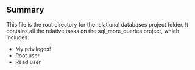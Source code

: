## Summary

This file is the root directory for the relational databases project folder. It contains all the relative tasks on the sql_more_queries project, which includes:

* My privileges!
* Root user
* Read user